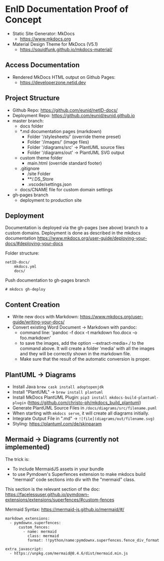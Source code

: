 # EnID Documentation Proof of Concept

- Static Site Generator: MkDocs
    - https://www.mkdocs.org
- Material Design Theme for MkDocs (V5.1)
    - https://squidfunk.github.io/mkdocs-material/

## Access Documentation

- Rendered MkDocs HTML output on Github Pages:
    - https://developerzone.netid.dev

## Project Structure

- Github Repo: https://github.com/eunid/netID-docs/
- Deployment Repo: https://github.com/eunid/eunid.github.io
- master branch:
    - docs folder
    - *.md documentation pages (markdown)
        - Folder '/stylesheets/' (override theme preset)
        - Folder '/images/' (image files)
        - Folder '/diagrams/src' -> PlantUML source files
        - Folder '/diagrams/out' -> PlantUML SVG output
    - custom theme folder
        - main.html (override standard footer)
    - .gitignore
        - /site Folder
        - **/.DS_Store
        - .vscode/settings.json
    - docs/CNAME file for custom domain settings
- gh-pages branch
    - deployment to production site

## Deployment

Documentation is deployed via the gh-pages (see above) branch to a custom domains.
Deployment is done as described in the mkdocs documentation https://www.mkdocs.org/user-guide/deploying-your-docs/#deploying-your-docs

Folder structure:
```
netID-docs/
    mkdocs.yml
    docs/
```
Push documentation to gh-pages branch
```
# mkdocs gh-deploy
```


## Content Creation

- Write new docs with Markdown: https://www.mkdocs.org/user-guide/writing-your-docs/
- Convert existing Word Document -> Markdown with pandoc:
    - command line: 'pandoc -f docx -t markdown foo.docx -o foo.markdown'
    - to save the images, add the option --extract-media=./ to the command above. It will create a folder 'media' with all the images and they will be correctly shown in the markdown file.
    - Make sure that the result of the automatic conversion is proper. 

## PlantUML -> Diagrams

- Install Java `brew cask install adoptopenjdk`
- Install "PlantUML" -> `brew install plantuml`
- Install MkDocs PlantUML Plugin: `pip3 install mkdocs-build-plantuml-plugin` (https://github.com/christo-ph/mkdocs_build_plantuml)
- Generate PlantUML Source Files in `/docs/diagrams/src/filename.puml`
- When starting with `mkdocs serve`, it will create all diagrams initially.
- Integrate Output File in ".md" -> `![file](diagrams/out/filename.svg)`
- Styling: https://plantuml.com/de/skinparam

## Mermaid -> Diagrams (currently not implemented)

The trick is:

- To include MermaidJS assets in your bundle
- to use Pymdown's Superfences extension to make mkdocs build "mermaid" code sections into div with the "mermaid" class.

This section is the relevant section of the doc: https://facelessuser.github.io/pymdown-extensions/extensions/superfences/#custom-fences

Mermaid Syntax: https://mermaid-js.github.io/mermaid/#/

``` shell
markdown_extensions:
  - pymdownx.superfences:
      custom_fences:
        - name: mermaid
          class: mermaid
          format: !!python/name:pymdownx.superfences.fence_div_format

extra_javascript:
  - https://unpkg.com/mermaid@8.4.6/dist/mermaid.min.js
```

